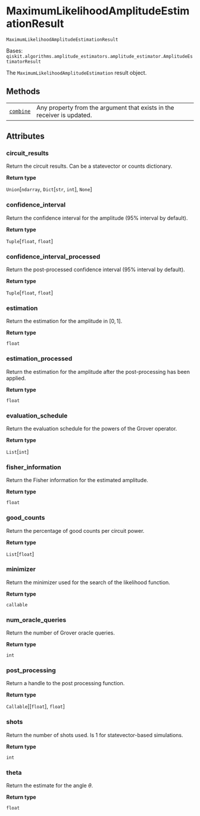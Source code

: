# MaximumLikelihoodAmplitudeEstimationResult



`MaximumLikelihoodAmplitudeEstimationResult`

Bases: `qiskit.algorithms.amplitude_estimators.amplitude_estimator.AmplitudeEstimatorResult`

The `MaximumLikelihoodAmplitudeEstimation` result object.

## Methods

|                                                                                                                                                                                                                               |                                                                        |
| ----------------------------------------------------------------------------------------------------------------------------------------------------------------------------------------------------------------------------- | ---------------------------------------------------------------------- |
| [`combine`](qiskit.algorithms.MaximumLikelihoodAmplitudeEstimationResult.combine#qiskit.algorithms.MaximumLikelihoodAmplitudeEstimationResult.combine "qiskit.algorithms.MaximumLikelihoodAmplitudeEstimationResult.combine") | Any property from the argument that exists in the receiver is updated. |

## Attributes



### circuit\_results

Return the circuit results. Can be a statevector or counts dictionary.

**Return type**

`Union`\[`ndarray`, `Dict`\[`str`, `int`], `None`]



### confidence\_interval

Return the confidence interval for the amplitude (95% interval by default).

**Return type**

`Tuple`\[`float`, `float`]



### confidence\_interval\_processed

Return the post-processed confidence interval (95% interval by default).

**Return type**

`Tuple`\[`float`, `float`]



### estimation

Return the estimation for the amplitude in $[0, 1]$.

**Return type**

`float`



### estimation\_processed

Return the estimation for the amplitude after the post-processing has been applied.

**Return type**

`float`



### evaluation\_schedule

Return the evaluation schedule for the powers of the Grover operator.

**Return type**

`List`\[`int`]



### fisher\_information

Return the Fisher information for the estimated amplitude.

**Return type**

`float`



### good\_counts

Return the percentage of good counts per circuit power.

**Return type**

`List`\[`float`]



### minimizer

Return the minimizer used for the search of the likelihood function.

**Return type**

`callable`



### num\_oracle\_queries

Return the number of Grover oracle queries.

**Return type**

`int`



### post\_processing

Return a handle to the post processing function.

**Return type**

`Callable`\[\[`float`], `float`]



### shots

Return the number of shots used. Is 1 for statevector-based simulations.

**Return type**

`int`



### theta

Return the estimate for the angle $\theta$.

**Return type**

`float`
